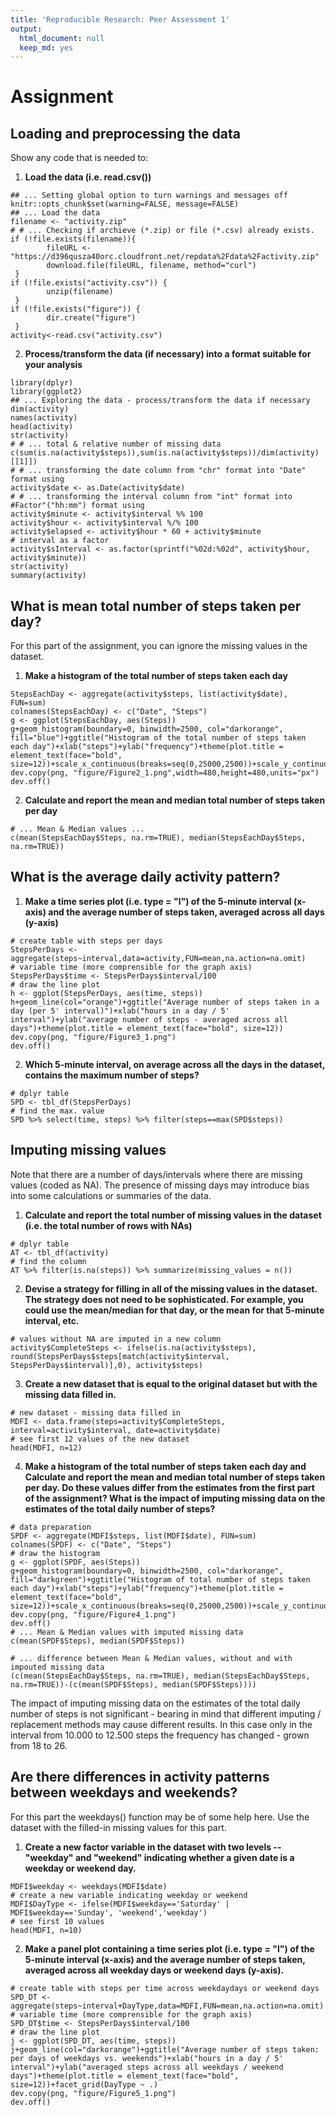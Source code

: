 ```yaml
---
title: 'Reproducible Research: Peer Assessment 1'
output:
  html_document: null
  keep_md: yes
---
```

# **Assignment**

        
## **Loading and preprocessing the data**
Show any code that is needed to:

   1. **Load the data (i.e. read.csv())**
```{r, echo = TRUE}
## ... Setting global option to turn warnings and messages off
knitr::opts_chunk$set(warning=FALSE, message=FALSE)
## ... Load the data
filename <- "activity.zip"
# # ... Checking if archieve (*.zip) or file (*.csv) already exists.
if (!file.exists(filename)){
        fileURL <- "https://d396qusza40orc.cloudfront.net/repdata%2Fdata%2Factivity.zip"
        download.file(fileURL, filename, method="curl")
 }  
if (!file.exists("activity.csv")) { 
        unzip(filename) 
 }
if (!file.exists("figure")) { 
        dir.create("figure") 
 }
activity<-read.csv("activity.csv")
```

   2. **Process/transform the data (if necessary) into a format suitable for your analysis**
   
```{r, echo = TRUE}
library(dplyr)
library(ggplot2)
## ... Exploring the data - process/transform the data if necessary
dim(activity)
names(activity)
head(activity)
str(activity)
# # ... total & relative number of missing data
c(sum(is.na(activity$steps)),sum(is.na(activity$steps))/dim(activity)[[1]])
# # ... transforming the date column from "chr" format into "Date" format using 
activity$date <- as.Date(activity$date)
# # ... transforming the interval column from "int" format into #Factor"("hh:mm") format using
activity$minute <- activity$interval %% 100
activity$hour <- activity$interval %/% 100
activity$elapsed <- activity$hour * 60 + activity$minute
# interval as a factor
activity$sInterval <- as.factor(sprintf("%02d:%02d", activity$hour, activity$minute))
str(activity)
summary(activity)
```   
       
        
## **What is mean total number of steps taken per day?**
For this part of the assignment, you can ignore the missing values in the dataset.

   1. **Make a histogram of the total number of steps taken each day**
```{r}
StepsEachDay <- aggregate(activity$steps, list(activity$date), FUN=sum)
colnames(StepsEachDay) <- c("Date", "Steps")
g <- ggplot(StepsEachDay, aes(Steps))
g+geom_histogram(boundary=0, binwidth=2500, col="darkorange", fill="blue")+ggtitle("Histogram of the total number of steps taken each day")+xlab("steps")+ylab("frequency")+theme(plot.title = element_text(face="bold", size=12))+scale_x_continuous(breaks=seq(0,25000,2500))+scale_y_continuous(breaks=seq(0,18,2))
dev.copy(png, "figure/Figure2_1.png",width=480,height=480,units="px")
dev.off()
```

   2. **Calculate and report the mean and median total number of steps taken per day**      
```{r}
# ... Mean & Median values ...
c(mean(StepsEachDay$Steps, na.rm=TRUE), median(StepsEachDay$Steps, na.rm=TRUE))
```    


## **What is the average daily activity pattern?**
   1. **Make a time series plot (i.e. type = "l") of the 5-minute interval (x-axis) and the average number of steps taken, averaged across all days (y-axis)**
```{r}   
# create table with steps per days
StepsPerDays <- aggregate(steps~interval,data=activity,FUN=mean,na.action=na.omit)
# variable time (more comprensible for the graph axis)
StepsPerDays$time <- StepsPerDays$interval/100
# draw the line plot
h <- ggplot(StepsPerDays, aes(time, steps))
h+geom_line(col="orange")+ggtitle("Average number of steps taken in a day (per 5' interval)")+xlab("hours in a day / 5' interval")+ylab("average number of steps - averaged across all days")+theme(plot.title = element_text(face="bold", size=12))
dev.copy(png, "figure/Figure3_1.png")
dev.off()
```
   2. **Which 5-minute interval, on average across all the days in the dataset, contains the maximum number of steps?**
```{R}
# dplyr table 
SPD <- tbl_df(StepsPerDays)
# find the max. value
SPD %>% select(time, steps) %>% filter(steps==max(SPD$steps))
```

## **Imputing missing values**
Note that there are a number of days/intervals where there are missing values (coded as NA). The presence of missing days may introduce bias into some calculations or summaries of the data.

   1. **Calculate and report the total number of missing values in the dataset (i.e. the total number of rows with NAs)**
```{R}
# dplyr table
AT <- tbl_df(activity)
# find the column
AT %>% filter(is.na(steps)) %>% summarize(missing_values = n())
```

   2. **Devise a strategy for filling in all of the missing values in the dataset. The strategy does not need to be sophisticated. For example, you could use the mean/median for that day, or the mean for that 5-minute interval, etc.**
```{R}
# values without NA are imputed in a new column
activity$CompleteSteps <- ifelse(is.na(activity$steps), round(StepsPerDays$steps[match(activity$interval, StepsPerDays$interval)],0), activity$steps)
```
   3. **Create a new dataset that is equal to the original dataset but with the missing data filled in.**
```{R}
# new dataset - missing data filled in
MDFI <- data.frame(steps=activity$CompleteSteps, interval=activity$interval, date=activity$date)
# see first 12 values of the new dataset
head(MDFI, n=12)
```

   4. **Make a histogram of the total number of steps taken each day and Calculate and report the mean and median total number of steps taken per day. Do these values differ from the estimates from the first part of the assignment? What is the impact of imputing missing data on the estimates of the total daily number of steps?**
```{R}
# data preparation
SPDF <- aggregate(MDFI$steps, list(MDFI$date), FUN=sum)
colnames(SPDF) <- c("Date", "Steps")
# draw the histogram
g <- ggplot(SPDF, aes(Steps))
g+geom_histogram(boundary=0, binwidth=2500, col="darkorange", fill="darkgreen")+ggtitle("Histogram of total number of steps taken each day")+xlab("steps")+ylab("frequency")+theme(plot.title = element_text(face="bold", size=12))+scale_x_continuous(breaks=seq(0,25000,2500))+scale_y_continuous(breaks=seq(0,26,2))
dev.copy(png, "figure/Figure4_1.png")
dev.off()
# ... Mean & Median values with imputed missing data  
c(mean(SPDF$Steps), median(SPDF$Steps))

# ... difference between Mean & Median values, without and with impouted missing data 
(c(mean(StepsEachDay$Steps, na.rm=TRUE), median(StepsEachDay$Steps, na.rm=TRUE))-(c(mean(SPDF$Steps), median(SPDF$Steps))))
```
The impact of imputing missing data on the estimates of the total daily number of steps is not significant - bearing in mind that different imputing / replacement methods may cause different results. In this case only in the interval from 10.000 to 12.500 steps the frequency has changed - grown from 18 to 26.


## **Are there differences in activity patterns between weekdays and weekends?**
For this part the weekdays() function may be of some help here. Use the dataset with the filled-in missing values for this part.

   1. **Create a new factor variable in the dataset with two levels -- "weekday" and "weekend" indicating whether a given date is a weekday or weekend day.**
```{R}
MDFI$weekday <- weekdays(MDFI$date)
# create a new variable indicating weekday or weekend
MDFI$DayType <- ifelse(MDFI$weekday=='Saturday' | MDFI$weekday=='Sunday', 'weekend','weekday')
# see first 10 values
head(MDFI, n=10)
```

   2. **Make a panel plot containing a time series plot (i.e. type = "l") of the 5-minute interval (x-axis) and the average number of steps taken, averaged across all weekday days or weekend days (y-axis).**
```{R}
# create table with steps per time across weekdaydays or weekend days
SPD_DT <- aggregate(steps~interval+DayType,data=MDFI,FUN=mean,na.action=na.omit)
# variable time (more comprensible for the graph axis)
SPD_DT$time <- StepsPerDays$interval/100
# draw the line plot
j <- ggplot(SPD_DT, aes(time, steps))
j+geom_line(col="darkorange")+ggtitle("Average number of steps taken: per days of weekdays vs. weekends")+xlab("hours in a day / 5' interval")+ylab("averaged steps across all weekdays / weekend days")+theme(plot.title = element_text(face="bold", size=12))+facet_grid(DayType ~ .)
dev.copy(png, "figure/Figure5_1.png")
dev.off()
```